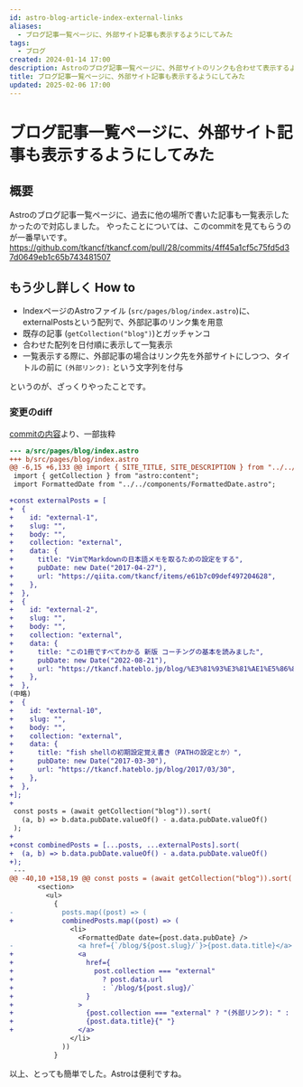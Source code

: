 ```yaml
---
id: astro-blog-article-index-external-links
aliases:
  - ブログ記事一覧ページに、外部サイト記事も表示するようにしてみた
tags:
  - ブログ
created: 2024-01-14 17:00
description: Astroのブログ記事一覧ページに、外部サイトのリンクも合わせて表示するようにしたので、その方法についてざっくりメモを残します。
title: ブログ記事一覧ページに、外部サイト記事も表示するようにしてみた
updated: 2025-02-06 17:00
---
```


# ブログ記事一覧ページに、外部サイト記事も表示するようにしてみた

## 概要

Astroのブログ記事一覧ページに、過去に他の場所で書いた記事も一覧表示したかったので対応しました。
やったことについては、このcommitを見てもらうのが一番早いです。  
https://github.com/tkancf/tkancf.com/pull/28/commits/4ff45a1cf5c75fd5d37d0649eb1c65b743481507

## もう少し詳しく How to

- IndexページのAstroファイル (`src/pages/blog/index.astro`)に、externalPostsという配列で、外部記事のリンク集を用意
- 既存の記事 (`getCollection("blog")`)とガッチャンコ
- 合わせた配列を日付順に表示して一覧表示
- 一覧表示する際に、外部記事の場合はリンク先を外部サイトにしつつ、タイトルの前に `(外部リンク):` という文字列を付与

というのが、ざっくりやったことです。

### 変更のdiff

[commitの内容](https://github.com/tkancf/tkancf.com/pull/28/commits/4ff45a1cf5c75fd5d37d0649eb1c65b743481507)より、一部抜粋

```diff
--- a/src/pages/blog/index.astro
+++ b/src/pages/blog/index.astro
@@ -6,15 +6,133 @@ import { SITE_TITLE, SITE_DESCRIPTION } from "../../consts";
 import { getCollection } from "astro:content";
 import FormattedDate from "../../components/FormattedDate.astro";

+const externalPosts = [
+  {
+    id: "external-1",
+    slug: "",
+    body: "",
+    collection: "external",
+    data: {
+      title: "VimでMarkdownの日本語メモを取るための設定をする",
+      pubDate: new Date("2017-04-27"),
+      url: "https://qiita.com/tkancf/items/e61b7c09def497204628",
+    },
+  },
+  {
+    id: "external-2",
+    slug: "",
+    body: "",
+    collection: "external",
+    data: {
+      title: "この1冊ですべてわかる 新版 コーチングの基本を読みました",
+      pubDate: new Date("2022-08-21"),
+      url: "https://tkancf.hateblo.jp/blog/%E3%81%93%E3%81%AE1%E5%86%8A%E3%81%A7%E3%81%99%E3%81%B9%E3%81%A6%E3%82%8F%E3%81%8B%E3%82%8B_%E6%96%B0%E7%89%88_%E3%82%B3%E3%83%BC%E3%83%81%E3%83%B3%E3%82%B0%E3%81%AE%E5%9F%BA%E6%9C%AC%E3%82%92%E8%AA%AD%E3%81%BF%E3%81%BE",
+    },
+  },
(中略)
+  {
+    id: "external-10",
+    slug: "",
+    body: "",
+    collection: "external",
+    data: {
+      title: "fish shellの初期設定覚え書き（PATHの設定とか）",
+      pubDate: new Date("2017-03-30"),
+      url: "https://tkancf.hateblo.jp/blog/2017/03/30",
+    },
+  },
+];
+
 const posts = (await getCollection("blog")).sort(
   (a, b) => b.data.pubDate.valueOf() - a.data.pubDate.valueOf()
 );
+
+const combinedPosts = [...posts, ...externalPosts].sort(
+  (a, b) => b.data.pubDate.valueOf() - a.data.pubDate.valueOf()
+);
 ---
@@ -40,10 +158,19 @@ const posts = (await getCollection("blog")).sort(
       <section>
         <ul>
           {
-            posts.map((post) => (
+            combinedPosts.map((post) => (
               <li>
                 <FormattedDate date={post.data.pubDate} />
-                <a href={`/blog/${post.slug}/`}>{post.data.title}</a>
+                <a
+                  href={
+                    post.collection === "external"
+                      ? post.data.url
+                      : `/blog/${post.slug}/`
+                  }
+                >
+                  {post.collection === "external" ? "(外部リンク): " : ""}
+                  {post.data.title}{" "}
+                </a>
               </li>
             ))
           }
```

以上、とっても簡単でした。Astroは便利ですね。
